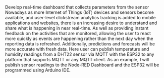 Develop real-time dashboard that collects parameters from the sensor
Nowadays as more Internet of Things (IoT) devices and sensors become available, and user-level clickstream analytics tracking is added to mobile applications and websites, there is an increasing desire to understand and share what is happening in near real-time. As well as providing instant feedback on the activities that are monitored, allowing the user to react more quickly as events are happening rather than the next day when the reporting data is refreshed. Additionally, predictions and forecasts will be more accurate with fresh data. Here user can publish temperature and humidity readings from a DHT22 sensor via MQTT with the ESP32 to any platform that supports MQTT or any MQTT client. As an example, I will publish sensor readings to the Node-RED Dashboard and the ESP32 will be programmed using Arduino IDE.

